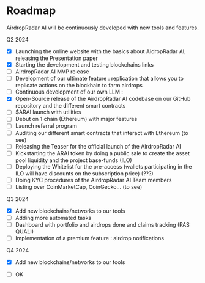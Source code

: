 # Roadmap

AirdropRadar AI will be continuously developed with new tools and features.

Q2 2024&#x20;

* [x] Launching the online website with the basics about AidropRadar AI, releasing the Presentation paper
* [x] Starting the development and testing blockchains links
* [ ] AirdropRadar AI MVP release
* [ ] Development of our ultimate feature : replication that allows you to replicate actions on the blockhain to farm airdrops
* [ ] Continuous development of our own LLM :&#x20;
* [x] Open-Source release of the AirdropRadar AI codebase on our GitHub repository and the different smart contracts&#x20;
* [ ] $ARAI launch with utilities
* [ ] Debut on 1 chain (Ethereum) with major features
* [ ] Launch referral program
* [ ] Auditing our different smart contracts that interact with Ethereum (to see)
* [ ] Releasing the Teaser for the official launch of the AirdropRadar AI&#x20;
* [ ] Kickstarting the ARAI token by doing a public sale to create the asset pool liquidity and the project base-funds (ILO)
* [ ] Deploying the Whitelist for the pre-access (wallets participating in the ILO will have discounts on the subscription price) (???)
* [ ] Doing KYC procedures of the AirdropRadar AI Team members&#x20;
* [ ] Listing over CoinMarketCap, CoinGecko... (to see)

Q3 2024

* [x] Add new blockchains/networks to our tools
* [ ] Adding more automated tasks
* [ ] Dashboard with portfolio and airdrops done and claims tracking (PAS QUALI)
* [ ] Implementation of a premium feature : airdrop notifications

Q4 2024

* [x] Add new blockchains/networks to our tools
* [ ] OK

